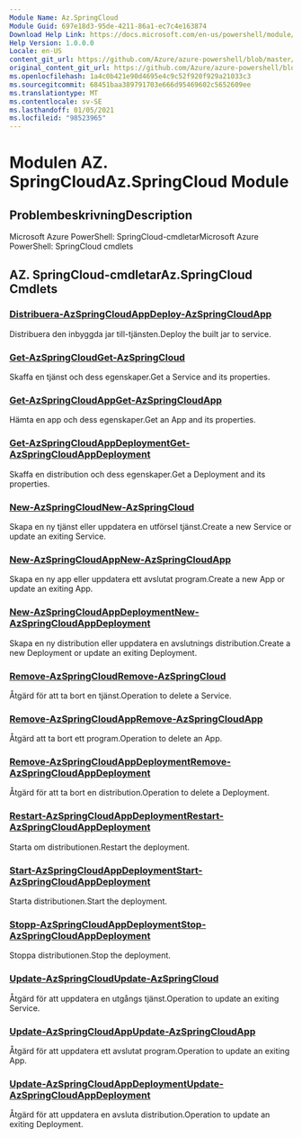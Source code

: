 ```yaml
---
Module Name: Az.SpringCloud
Module Guid: 697e18d3-95de-4211-86a1-ec7c4e163874
Download Help Link: https://docs.microsoft.com/en-us/powershell/module/az.springcloud
Help Version: 1.0.0.0
Locale: en-US
content_git_url: https://github.com/Azure/azure-powershell/blob/master/src/SpringCloud/help/Az.SpringCloud.md
original_content_git_url: https://github.com/Azure/azure-powershell/blob/master/src/SpringCloud/help/Az.SpringCloud.md
ms.openlocfilehash: 1a4c0b421e90d4695e4c9c52f920f929a21033c3
ms.sourcegitcommit: 68451baa389791703e666d95469602c5652609ee
ms.translationtype: MT
ms.contentlocale: sv-SE
ms.lasthandoff: 01/05/2021
ms.locfileid: "98523965"
---
```

# <span data-ttu-id="fd53e-101">Modulen AZ. SpringCloud</span><span class="sxs-lookup"><span data-stu-id="fd53e-101">Az.SpringCloud Module</span></span>
## <span data-ttu-id="fd53e-102">Problembeskrivning</span><span class="sxs-lookup"><span data-stu-id="fd53e-102">Description</span></span>
<span data-ttu-id="fd53e-103">Microsoft Azure PowerShell: SpringCloud-cmdletar</span><span class="sxs-lookup"><span data-stu-id="fd53e-103">Microsoft Azure PowerShell: SpringCloud cmdlets</span></span>

## <span data-ttu-id="fd53e-104">AZ. SpringCloud-cmdletar</span><span class="sxs-lookup"><span data-stu-id="fd53e-104">Az.SpringCloud Cmdlets</span></span>
### [<span data-ttu-id="fd53e-105">Distribuera-AzSpringCloudApp</span><span class="sxs-lookup"><span data-stu-id="fd53e-105">Deploy-AzSpringCloudApp</span></span>](Deploy-AzSpringCloudApp.md)
<span data-ttu-id="fd53e-106">Distribuera den inbyggda jar till-tjänsten.</span><span class="sxs-lookup"><span data-stu-id="fd53e-106">Deploy the built jar to service.</span></span>

### [<span data-ttu-id="fd53e-107">Get-AzSpringCloud</span><span class="sxs-lookup"><span data-stu-id="fd53e-107">Get-AzSpringCloud</span></span>](Get-AzSpringCloud.md)
<span data-ttu-id="fd53e-108">Skaffa en tjänst och dess egenskaper.</span><span class="sxs-lookup"><span data-stu-id="fd53e-108">Get a Service and its properties.</span></span>

### [<span data-ttu-id="fd53e-109">Get-AzSpringCloudApp</span><span class="sxs-lookup"><span data-stu-id="fd53e-109">Get-AzSpringCloudApp</span></span>](Get-AzSpringCloudApp.md)
<span data-ttu-id="fd53e-110">Hämta en app och dess egenskaper.</span><span class="sxs-lookup"><span data-stu-id="fd53e-110">Get an App and its properties.</span></span>

### [<span data-ttu-id="fd53e-111">Get-AzSpringCloudAppDeployment</span><span class="sxs-lookup"><span data-stu-id="fd53e-111">Get-AzSpringCloudAppDeployment</span></span>](Get-AzSpringCloudAppDeployment.md)
<span data-ttu-id="fd53e-112">Skaffa en distribution och dess egenskaper.</span><span class="sxs-lookup"><span data-stu-id="fd53e-112">Get a Deployment and its properties.</span></span>

### [<span data-ttu-id="fd53e-113">New-AzSpringCloud</span><span class="sxs-lookup"><span data-stu-id="fd53e-113">New-AzSpringCloud</span></span>](New-AzSpringCloud.md)
<span data-ttu-id="fd53e-114">Skapa en ny tjänst eller uppdatera en utförsel tjänst.</span><span class="sxs-lookup"><span data-stu-id="fd53e-114">Create a new Service or update an exiting Service.</span></span>

### [<span data-ttu-id="fd53e-115">New-AzSpringCloudApp</span><span class="sxs-lookup"><span data-stu-id="fd53e-115">New-AzSpringCloudApp</span></span>](New-AzSpringCloudApp.md)
<span data-ttu-id="fd53e-116">Skapa en ny app eller uppdatera ett avslutat program.</span><span class="sxs-lookup"><span data-stu-id="fd53e-116">Create a new App or update an exiting App.</span></span>

### [<span data-ttu-id="fd53e-117">New-AzSpringCloudAppDeployment</span><span class="sxs-lookup"><span data-stu-id="fd53e-117">New-AzSpringCloudAppDeployment</span></span>](New-AzSpringCloudAppDeployment.md)
<span data-ttu-id="fd53e-118">Skapa en ny distribution eller uppdatera en avslutnings distribution.</span><span class="sxs-lookup"><span data-stu-id="fd53e-118">Create a new Deployment or update an exiting Deployment.</span></span>

### [<span data-ttu-id="fd53e-119">Remove-AzSpringCloud</span><span class="sxs-lookup"><span data-stu-id="fd53e-119">Remove-AzSpringCloud</span></span>](Remove-AzSpringCloud.md)
<span data-ttu-id="fd53e-120">Åtgärd för att ta bort en tjänst.</span><span class="sxs-lookup"><span data-stu-id="fd53e-120">Operation to delete a Service.</span></span>

### [<span data-ttu-id="fd53e-121">Remove-AzSpringCloudApp</span><span class="sxs-lookup"><span data-stu-id="fd53e-121">Remove-AzSpringCloudApp</span></span>](Remove-AzSpringCloudApp.md)
<span data-ttu-id="fd53e-122">Åtgärd att ta bort ett program.</span><span class="sxs-lookup"><span data-stu-id="fd53e-122">Operation to delete an App.</span></span>

### [<span data-ttu-id="fd53e-123">Remove-AzSpringCloudAppDeployment</span><span class="sxs-lookup"><span data-stu-id="fd53e-123">Remove-AzSpringCloudAppDeployment</span></span>](Remove-AzSpringCloudAppDeployment.md)
<span data-ttu-id="fd53e-124">Åtgärd för att ta bort en distribution.</span><span class="sxs-lookup"><span data-stu-id="fd53e-124">Operation to delete a Deployment.</span></span>

### [<span data-ttu-id="fd53e-125">Restart-AzSpringCloudAppDeployment</span><span class="sxs-lookup"><span data-stu-id="fd53e-125">Restart-AzSpringCloudAppDeployment</span></span>](Restart-AzSpringCloudAppDeployment.md)
<span data-ttu-id="fd53e-126">Starta om distributionen.</span><span class="sxs-lookup"><span data-stu-id="fd53e-126">Restart the deployment.</span></span>

### [<span data-ttu-id="fd53e-127">Start-AzSpringCloudAppDeployment</span><span class="sxs-lookup"><span data-stu-id="fd53e-127">Start-AzSpringCloudAppDeployment</span></span>](Start-AzSpringCloudAppDeployment.md)
<span data-ttu-id="fd53e-128">Starta distributionen.</span><span class="sxs-lookup"><span data-stu-id="fd53e-128">Start the deployment.</span></span>

### [<span data-ttu-id="fd53e-129">Stopp-AzSpringCloudAppDeployment</span><span class="sxs-lookup"><span data-stu-id="fd53e-129">Stop-AzSpringCloudAppDeployment</span></span>](Stop-AzSpringCloudAppDeployment.md)
<span data-ttu-id="fd53e-130">Stoppa distributionen.</span><span class="sxs-lookup"><span data-stu-id="fd53e-130">Stop the deployment.</span></span>

### [<span data-ttu-id="fd53e-131">Update-AzSpringCloud</span><span class="sxs-lookup"><span data-stu-id="fd53e-131">Update-AzSpringCloud</span></span>](Update-AzSpringCloud.md)
<span data-ttu-id="fd53e-132">Åtgärd för att uppdatera en utgångs tjänst.</span><span class="sxs-lookup"><span data-stu-id="fd53e-132">Operation to update an exiting Service.</span></span>

### [<span data-ttu-id="fd53e-133">Update-AzSpringCloudApp</span><span class="sxs-lookup"><span data-stu-id="fd53e-133">Update-AzSpringCloudApp</span></span>](Update-AzSpringCloudApp.md)
<span data-ttu-id="fd53e-134">Åtgärd för att uppdatera ett avslutat program.</span><span class="sxs-lookup"><span data-stu-id="fd53e-134">Operation to update an exiting App.</span></span>

### [<span data-ttu-id="fd53e-135">Update-AzSpringCloudAppDeployment</span><span class="sxs-lookup"><span data-stu-id="fd53e-135">Update-AzSpringCloudAppDeployment</span></span>](Update-AzSpringCloudAppDeployment.md)
<span data-ttu-id="fd53e-136">Åtgärd för att uppdatera en avsluta distribution.</span><span class="sxs-lookup"><span data-stu-id="fd53e-136">Operation to update an exiting Deployment.</span></span>

